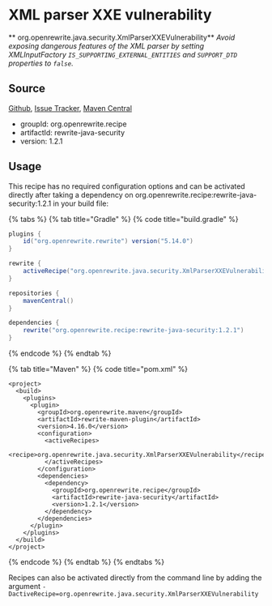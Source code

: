 # XML parser XXE vulnerability

** org.openrewrite.java.security.XmlParserXXEVulnerability**
_Avoid exposing dangerous features of the XML parser by setting XMLInputFactory `IS_SUPPORTING_EXTERNAL_ENTITIES` and `SUPPORT_DTD` properties to `false`._

## Source

[Github](https://github.com/openrewrite/rewrite-java-security), [Issue Tracker](https://github.com/openrewrite/rewrite-java-security/issues), [Maven Central](https://search.maven.org/artifact/org.openrewrite.recipe/rewrite-java-security/1.2.1/jar)

* groupId: org.openrewrite.recipe
* artifactId: rewrite-java-security
* version: 1.2.1


## Usage

This recipe has no required configuration options and can be activated directly after taking a dependency on org.openrewrite.recipe:rewrite-java-security:1.2.1 in your build file:

{% tabs %}
{% tab title="Gradle" %}
{% code title="build.gradle" %}
```groovy
plugins {
    id("org.openrewrite.rewrite") version("5.14.0")
}

rewrite {
    activeRecipe("org.openrewrite.java.security.XmlParserXXEVulnerability")
}

repositories {
    mavenCentral()
}

dependencies {
    rewrite("org.openrewrite.recipe:rewrite-java-security:1.2.1")
}
```
{% endcode %}
{% endtab %}

{% tab title="Maven" %}
{% code title="pom.xml" %}
```markup
<project>
  <build>
    <plugins>
      <plugin>
        <groupId>org.openrewrite.maven</groupId>
        <artifactId>rewrite-maven-plugin</artifactId>
        <version>4.16.0</version>
        <configuration>
          <activeRecipes>
            <recipe>org.openrewrite.java.security.XmlParserXXEVulnerability</recipe>
          </activeRecipes>
        </configuration>
        <dependencies>
          <dependency>
            <groupId>org.openrewrite.recipe</groupId>
            <artifactId>rewrite-java-security</artifactId>
            <version>1.2.1</version>
          </dependency>
        </dependencies>
      </plugin>
    </plugins>
  </build>
</project>
```
{% endcode %}
{% endtab %}
{% endtabs %}

Recipes can also be activated directly from the command line by adding the argument `-DactiveRecipe=org.openrewrite.java.security.XmlParserXXEVulnerability`
